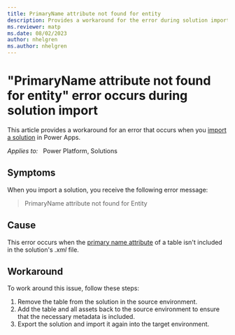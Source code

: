 ```yaml
---
title: PrimaryName attribute not found for entity
description: Provides a workaround for the error during solution import in Power Apps - PrimaryName attribute not found for Entity.
ms.reviewer: matp
ms.date: 08/02/2023
author: nhelgren
ms.author: nhelgren
---
```

# "PrimaryName attribute not found for entity" error occurs during solution import

This article provides a workaround for an error that occurs when you [import a solution](/power-apps/maker/data-platform/import-update-export-solutions) in Power Apps.

_Applies to:_ &nbsp; Power Platform, Solutions

## Symptoms

When you import a solution, you receive the following error message:

> PrimaryName attribute not found for Entity

## Cause

This error occurs when the [primary name attribute](/power-apps/developer/data-platform/entity-metadata#primary-name) of a table isn't included in the solution's *.xml* file.

## Workaround

To work around this issue, follow these steps:

1. Remove the table from the solution in the source environment.
2. Add the table and all assets back to the source environment to ensure that the necessary metadata is included.
3. Export the solution and import it again into the target environment.
